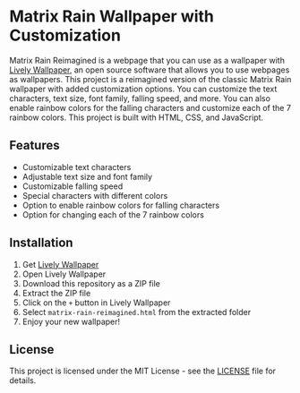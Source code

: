 # Matrix Rain Wallpaper with Customization

Matrix Rain Reimagined is a webpage that you can use as a wallpaper with [Lively Wallpaper](https://rocksdanister.github.io/lively/), an open source software that allows you to use webpages as wallpapers. This project is a reimagined version of the classic Matrix Rain wallpaper with added customization options. You can customize the text characters, text size, font family, falling speed, and more. You can also enable rainbow colors for the falling characters and customize each of the 7 rainbow colors. This project is built with HTML, CSS, and JavaScript. 

## Features

- Customizable text characters
- Adjustable text size and font family
- Customizable falling speed
- Special characters with different colors
- Option to enable rainbow colors for falling characters
- Option for changing each of the 7 rainbow colors

## Installation

1. Get [Lively Wallpaper](https://rocksdanister.github.io/lively/)
2. Open Lively Wallpaper
3. Download this repository as a ZIP file
4. Extract the ZIP file
5. Click on the `+` button in Lively Wallpaper
6. Select `matrix-rain-reimagined.html` from the extracted folder
7. Enjoy your new wallpaper!

## License

This project is licensed under the MIT License - see the [LICENSE](LICENSE) file for details.